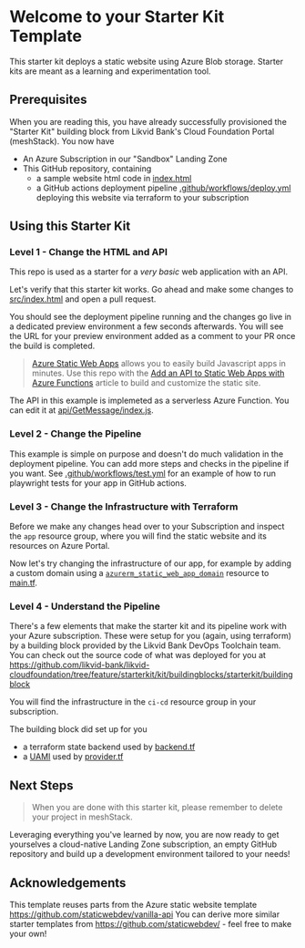 # Welcome to your Starter Kit Template

This starter kit deploys a static website using Azure Blob storage. Starter kits are meant as a learning
and experimentation tool. 

## Prerequisites

When you are reading this, you have already successfully provisioned the "Starter Kit" building block
from Likvid Bank's Cloud Foundation Portal (meshStack). You now have

- An Azure Subscription in our "Sandbox" Landing Zone
- This GitHub repository, containing
    - a sample website html code in [index.html](./index.html)
    - a GitHub actions deployment pipeline [.github/workflows/deploy.yml](.github/workflows/deploy.yml) deploying this website via terraform to your subscription

## Using this Starter Kit

### Level 1 - Change the HTML and API

This repo is used as a starter for a _very basic_ web application with an API.

Let's verify that this starter kit works. Go ahead and make some changes to [src/index.html](./src/index.html) and open a pull request.

You should see the deployment pipeline running and the changes go live in a dedicated preview environment a few seconds afterwards.
You will see the URL for your preview environment added as a comment to your PR once the build is completed.

> [Azure Static Web Apps](https://docs.microsoft.com/azure/static-web-apps/overview) allows you to easily build Javascript apps in minutes.
> Use this repo with the [Add an API to Static Web Apps with Azure Functions](https://docs.microsoft.com/azure/static-web-apps/add-api?tabs=vanilla-javascript) article to build and customize the static site.

The API in this example is implemeted as a serverless Azure Function. You can edit it at [api/GetMessage/index.js](./api/GetMessage/index.js).

### Level 2 - Change the Pipeline

This example is simple on purpose and doesn't do much validation in the deployment pipeline. You can add more steps
and checks in the pipeline if you want. See [.github/workflows/test.yml](./github/workflows/test.yml) for an example
of how to run playwright tests for your app in GitHub actions.

### Level 3 - Change the Infrastructure with Terraform

Before we make any changes head over to your Subscription and inspect the `app` resource group, where you will find
the static website and its resources on Azure Portal.

Now let's try changing the infrastructure of our app, for example by adding a custom domain using a [`azurerm_static_web_app_domain`](https://registry.terraform.io/providers/hashicorp/azurerm/latest/docs/resources/static_site_custom_domain) resource to
[main.tf](./main.tf). 

### Level 4 - Understand the Pipeline

There's a few elements that make the starter kit and its pipeline work with your Azure subscription.
These were setup for you (again, using terraform) by a building block provided by the Likvid Bank DevOps Toolchain team.
You can check out the source code of what was deployed for you at https://github.com/likvid-bank/likvid-cloudfoundation/tree/feature/starterkit/kit/buildingblocks/starterkit/buildingblock

You will find the infrastructure in the `ci-cd` resource group in your subscription.

The building block did set up for you

- a terraform state backend used by [backend.tf](backend.tf)
- a [UAMI](https://learn.microsoft.com/en-us/entra/identity/managed-identities-azure-resources/how-manage-user-assigned-managed-identities?pivots=identity-mi-methods-azp) used by [provider.tf](provider.tf)

## Next Steps

> When you are done with this starter kit, please remember to delete your project in meshStack.

Leveraging everything you've learned by now, you are now ready to get yourselves a cloud-native Landing Zone subscription, an empty GitHub repository and build
up a development environment tailored to your needs!

## Acknowledgements

This template reuses parts from the Azure static website template https://github.com/staticwebdev/vanilla-api
You can derive more similar starter templates from https://github.com/staticwebdev/ - feel free to make your own!
